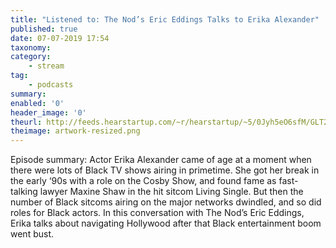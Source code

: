 ```yaml
---
title: "Listened to: The Nod’s Eric Eddings Talks to Erika Alexander"
published: true
date: 07-07-2019 17:54
taxonomy:
category:
	- stream
tag:
	- podcasts
summary:
enabled: '0'
header_image: '0'
theurl: http://feeds.hearstartup.com/~r/hearstartup/~5/0Jyh5eO6sfM/GLT2077017136.mp3
theimage: artwork-resized.png
--- 
```

Episode summary: Actor Erika Alexander came of age at a moment when there were lots of Black TV shows airing in primetime. She got her break in the early ‘90s with a role on the Cosby Show, and found fame as fast-talking lawyer Maxine Shaw in the hit sitcom Living Single. But then the number of Black sitcoms airing on the major networks dwindled, and so did roles for Black actors. In this conversation with The Nod’s Eric Eddings, Erika talks about navigating Hollywood after that Black entertainment boom went bust.
